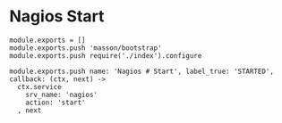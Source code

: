 
# Nagios Start

    module.exports = []
    module.exports.push 'masson/bootstrap'
    module.exports.push require('./index').configure

    module.exports.push name: 'Nagios # Start', label_true: 'STARTED', callback: (ctx, next) ->
      ctx.service
        srv_name: 'nagios'
        action: 'start'
      , next
